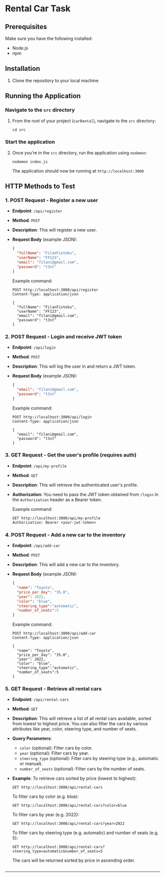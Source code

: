 # Rental Car Task

## Prerequisites
Make sure you have the following installed:

- Node.js 
- npm 

## Installation

1. Clone the repository to your local machine

## Running the Application

### Navigate to the `src` directory

1. From the root of your project (`carRental`), navigate to the `src` directory:
    ```
    cd src
    ```

### Start the application

2. Once you’re in the `src` directory, run the application using `nodemon`:
    ```
    nodemon index.js
    ```

    The application should now be running at `http://localhost:3000`

## HTTP Methods to Test

### 1. **POST Request** - Register a new user
- **Endpoint**: `/api/register`
- **Method**: `POST`
- **Description**: This will register a new user.
- **Request Body** (example JSON):
    ```json
    {
      "fullName": "FilanFisteku",
      "userName": "FF123",
      "email": "filani@gmail.com",
      "password": "t3st"
    }
    ```

    Example command:
    ```
    POST http://localhost:3000/api/register
    Content-Type: application/json

    {
      "fullName": "FilanFisteku",
      "userName": "FF123",
      "email": "filani@gmail.com",
      "password": "t3st"
    }
    ```

### 2. **POST Request** - Login and receive JWT token
- **Endpoint**: `/api/login`
- **Method**: `POST`
- **Description**: This will log the user in and return a JWT token.
- **Request Body** (example JSON):
    ```json
    {
      "email": "filani@gmail.com",
      "password": "t3st"
    }
    ```

    Example command:
    ```
    POST http://localhost:3000/api/login
    Content-Type: application/json

    {
      "email": "filani@gmail.com",
      "password": "t3st"
    }
    ```

### 3. **GET Request** - Get the user's profile (requires auth)
- **Endpoint**: `/api/my-profile`
- **Method**: `GET`
- **Description**: This will retrieve the authenticated user's profile.
- **Authorization**: You need to pass the JWT token obtained from `/login` in the `Authorization` header as a Bearer token.
  
    Example command:
    ```
    GET http://localhost:3000/api/my-profile
    Authorization: Bearer <your-jwt-token>
    ```

### 4. **POST Request** - Add a new car to the inventory
- **Endpoint**: `/api/add-car`
- **Method**: `POST`
- **Description**: This will add a new car to the inventory.
- **Request Body** (example JSON):
    ```json
    {
      "name": "Toyota",
      "price_per_day": "35.0",
      "year": 2022,
      "color": "blue",
      "steering_type":"automatic",
      "number_of_seats":5
    }
    ```

    Example command:
    ```
    POST http://localhost:3000/api/add-car
    Content-Type: application/json

    {
      "name": "Toyota",
      "price_per_day": "35.0",
      "year": 2022,
      "color": "blue",
      "steering_type":"automatic",
      "number_of_seats":5
    }
    ```

### 5. **GET Request** - Retrieve all rental cars
- **Endpoint**: `/api/rental-cars`
- **Method**: `GET`
- **Description**: This will retrieve a list of all rental cars available, sorted from lowest to highest price. You can also filter the cars by various attributes like year, color, steering type, and number of seats.

- **Query Parameters**:
    - `color` (optional): Filter cars by color.
    - `year` (optional): Filter cars by year.
    - `steering_type` (optional): Filter cars by steering type (e.g., automatic or manual).
    - `number_of_seats` (optional): Filter cars by the number of seats.

- **Example**:
    To retrieve cars sorted by price (lowest to highest):
    ```
    GET http://localhost:3000/api/rental-cars
    ```

    To filter cars by color (e.g. blue):
    ```
    GET http://localhost:3000/api/rental-cars?color=blue
    ```

    To filter cars by year (e.g. 2022):
    ```
    GET http://localhost:3000/api/rental-cars?year=2022
    ```

    To filter cars by steering type (e.g. automatic) and number of seats (e.g. 5):
    ```
    GET http://localhost:3000/api/rental-cars?steering_type=automatic&number_of_seats=5
    ```

    The cars will be returned sorted by price in ascending order.

    ```

---